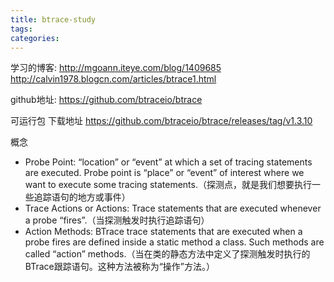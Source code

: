 ```yaml
---
title: btrace-study
tags:
categories:
---
```

学习的博客:
http://mgoann.iteye.com/blog/1409685
http://calvin1978.blogcn.com/articles/btrace1.html 


github地址:
https://github.com/btraceio/btrace

可运行包 下载地址
https://github.com/btraceio/btrace/releases/tag/v1.3.10

概念
- Probe Point: “location” or “event” at which a set of tracing statements are executed. Probe point is “place” or “event” of interest where we want to execute some tracing statements.（探测点，就是我们想要执行一些追踪语句的地方或事件）
- Trace Actions or Actions: Trace statements that are executed whenever a probe “fires”.（当探测触发时执行追踪语句）
- Action Methods: BTrace trace statements that are executed when a probe fires are defined inside a static method a class. Such methods are called “action” methods.（当在类的静态方法中定义了探测触发时执行的BTrace跟踪语句。这种方法被称为“操作”方法。）